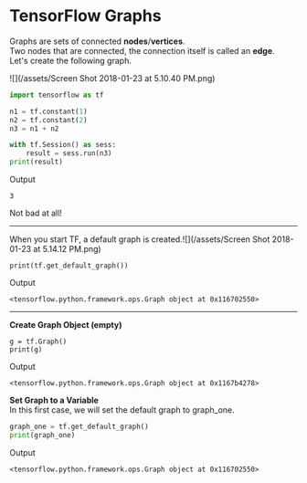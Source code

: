 # TensorFlow Graphs

Graphs are sets of connected **nodes**/**vertices**.  
Two nodes that are connected, the connection itself is called an **edge**.  
Let's create the following graph.

![](/assets/Screen Shot 2018-01-23 at 5.10.40 PM.png)

```py
import tensorflow as tf

n1 = tf.constant(1)
n2 = tf.constant(2)
n3 = n1 + n2

with tf.Session() as sess:
    result = sess.run(n3)
print(result)
```

Output

```
3
```

Not bad at all!

---

When you start TF, a default graph is created.![](/assets/Screen Shot 2018-01-23 at 5.14.12 PM.png)

```
print(tf.get_default_graph())
```

Output

```
<tensorflow.python.framework.ops.Graph object at 0x116702550>
```

---

**Create Graph Object \(empty\)**

```
g = tf.Graph()
print(g)
```

Output

```
<tensorflow.python.framework.ops.Graph object at 0x1167b4278>
```

**Set Graph to a Variable**  
In this first case, we will set the default graph to graph\_one.

```py
graph_one = tf.get_default_graph()
print(graph_one)
```

Output

```
<tensorflow.python.framework.ops.Graph object at 0x116702550>
```



